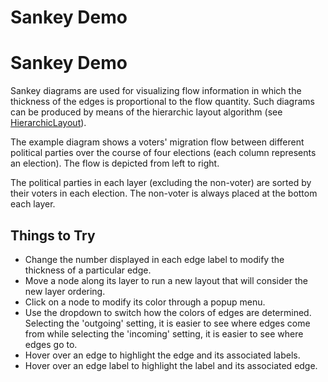 <!--
 //////////////////////////////////////////////////////////////////////////////
 // @license
 // This file is part of yFiles for HTML 2.6.
 // Use is subject to license terms.
 //
 // Copyright (c) 2000-2024 by yWorks GmbH, Vor dem Kreuzberg 28,
 // 72070 Tuebingen, Germany. All rights reserved.
 //
 //////////////////////////////////////////////////////////////////////////////
-->
# Sankey Demo

# Sankey Demo

Sankey diagrams are used for visualizing flow information in which the thickness of the edges is proportional to the flow quantity. Such diagrams can be produced by means of the hierarchic layout algorithm (see [HierarchicLayout](https://docs.yworks.com/yfileshtml/#/api/HierarchicLayout)).

The example diagram shows a voters' migration flow between different political parties over the course of four elections (each column represents an election). The flow is depicted from left to right.

The political parties in each layer (excluding the non-voter) are sorted by their voters in each election. The non-voter is always placed at the bottom each layer.

## Things to Try

- Change the number displayed in each edge label to modify the thickness of a particular edge.
- Move a node along its layer to run a new layout that will consider the new layer ordering.
- Click on a node to modify its color through a popup menu.
- Use the dropdown to switch how the colors of edges are determined. Selecting the 'outgoing' setting, it is easier to see where edges come from while selecting the 'incoming' setting, it is easier to see where edges go to.
- Hover over an edge to highlight the edge and its associated labels.
- Hover over an edge label to highlight the label and its associated edge.
